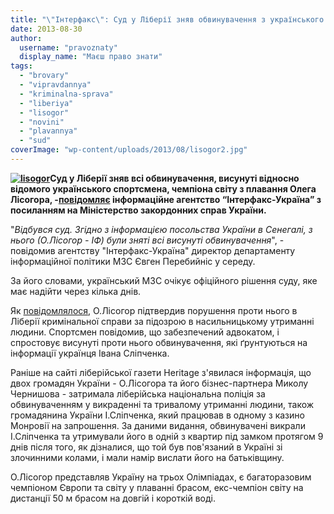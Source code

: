 ```yaml
---
title: "\"Інтерфакс\": Суд у Ліберії зняв обвинувачення з українського спортсмена Лісогора"
date: 2013-08-30
author: 
  username: "pravoznaty"
  display_name: "Маєш право знати"
tags: 
  - "brovary"
  - "vipravdannya"
  - "kriminalna-sprava"
  - "liberiya"
  - "lisogor"
  - "novini"
  - "plavannya"
  - "sud"
coverImage: "wp-content/uploads/2013/08/lisogor2.jpg"
---
```


**[![lisogor](https://mpz.brovary.org/wp-content/uploads/2013/08/lisogor1.jpg)](https://mpz.brovary.org/wp-content/uploads/2013/08/lisogor1.jpg)Суд у Ліберії зняв всі обвинувачення, висунуті відносно відомого українського спортсмена, чемпіона світу з плавання Олега Лісогора, -[повідомляє](https://ua.interfax.com.ua/news/general/165644.html) інформаційне агентство “Інтерфакс-Україна” з посиланням на Міністерство закордонних справ України.**

"_Відбувся суд. Згідно з інформацією посольства України в Сенегалі, з нього (О.Лісогор - ІФ) були зняті всі висунуті обвинувачення_", - повідомив агентству "Інтерфакс-Україна" директор департаменту інформаційної політики МЗС Євген Перебийніс у середу.

За його словами, український МЗС очікує офіційного рішення суду, яке має надійти через кілька днів.

Як [повідомлялося](https://mpz.brovary.org/interfaks-proti-sportsmena-olega-lisogora-porusheno-kriminalnu-spravu-u-liberiyi/), О.Лісогор підтвердив порушення проти нього в Ліберії кримінальної справи за підозрою в насильницькому утриманні людини. Спортсмен повідомив, що забезпечений адвокатом, і спростовує висунуті проти нього обвинувачення, які ґрунтуються на інформації українця Івана Сліпченка.

Раніше на сайті ліберійської газети Heritage з'явилася інформація, що двох громадян України - О.Лісогора та його бізнес-партнера Миколу Чернишова - затримала ліберійська національна поліція за обвинуваченням у викраденні та тривалому утриманні людини, також громадянина України І.Сліпченка, який працював в одному з казино Монровії на запрошення. За даними видання, обвинувачені викрали І.Сліпченка та утримували його в одній з квартир під замком протягом 9 днів після того, як дізналися, що той був пов'язаний в Україні зі злочинними колами, і мали намір вислати його на батьківщину.

О.Лісогор представляв Україну на трьох Олімпіадах, є багаторазовим чемпіоном Європи та світу у плаванні брасом, екс-чемпіон світу на дистанції 50 м брасом на довгій і короткій воді.
